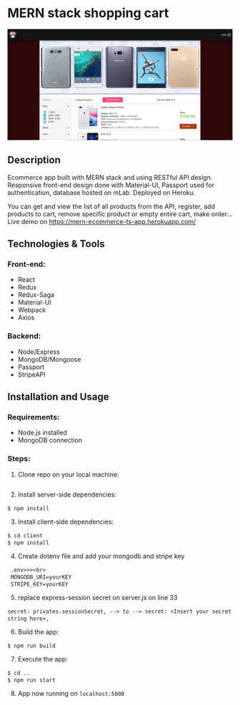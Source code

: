 # MERN stack shopping cart

<img src="githubImg/ecommerce-phones.JPG"/>

## Description
Ecommerce app built with MERN stack and using RESTful API design. Responsive front-end design done with Material-UI, Passport used for authentication, database hosted on mLab. Deployed on Heroku.

You can get and view the list of all products from the API, register, add products to cart, remove specific product or empty entire cart, make order...
Live demo on https://mern-ecommerce-ts-app.herokuapp.com/

## Technologies & Tools

### Front-end:

* React
* Redux
* Redux-Saga
* Material-UI
* Webpack
* Axios

### Backend:

* Node/Express
* MongoDB/Mongoose
* Passport
* StripeAPI

## Installation and Usage

### Requirements:

* Node.js installed
* MongoDB connection

### Steps:
1. Clone repo on your local machine:
```
```
2. Install server-side dependencies:
```
$ npm install
```
3. Install client-side dependencies:
```
$ cd client
$ npm install
```
4. Create dotenv file and add your mongodb and stripe key
```
 .env>>><br>
 MONGODB_URI=yourKEY
 STRIPE_KEY=yourKEY
```

5. replace express-session secret on server.js on line 33
```
secret: privates.sessionSecret, --> to --> secret: <Insert your secret string here>,
```

6. Build the app:
```
$ npm run build
```
7. Execute the app:<br/>
```
$ cd ..
$ npm run start
```
8. App now running on ```localhost:5000```
